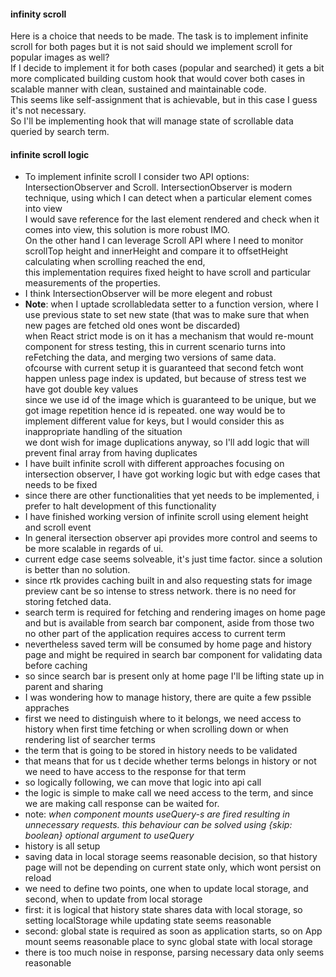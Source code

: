 #### infinity scroll

Here is a choice that needs to be made. The task is to implement infinite scroll for both pages but it is not said should we implement scroll for popular images as well?<br>
If I decide to implement it for both cases (popular and searched) it gets a bit more complicated building custom hook that would cover both cases in scalable manner with clean, sustained and maintainable code. <br>This seems like self-assignment that is achievable, but in this case I guess it's not necessary.<br>So I'll be implementing hook that will manage state of scrollable data queried by search term.

#### infinite scroll logic

- To implement infinite scroll I consider two API options: IntersectionObserver and Scroll. IntersectionObserver is modern technique, using which I can detect when a particular element comes into view<br>I would save reference for the last element rendered and check when it comes into view, this solution is more robust IMO.<br> On the other hand I can leverage Scroll API where I need to monitor scrollTop height and innerHeight and compare it to offsetHeight calculating when scrolling reached the end,<br> this implementation requires fixed height to have scroll and particular measurements of the properties.
  <br>
- I think IntersectionObserver will be more elegent and robust
  <br>
- **Note**: when I uptade scrollabledata setter to a function version, where I use previous state to set new state (that was to make sure that when new pages are fetched old ones wont be discarded) <br>
  when React strict mode is on it has a mechanism that would re-mount component for stress testing, this in current scenario turns into reFetching the data, and merging two versions of same data.<br>ofcourse with current setup it is guaranteed that second fetch wont happen unless page index is updated, but because of stress test we have got double key values<br>since we use id of the image which is guaranteed to be unique, but we got image repetition hence id is repeated. one way would be to implement different value for keys, but I would consider this as inappropriate handling of the situation<br>we dont wish for image duplications anyway, so I'll add logic that will prevent final array from having duplicates
- I have built infinite scroll with different approaches focusing on intersection observer, I have got working logic but with edge cases that needs to be fixed
- since there are other functionalities that yet needs to be implemented, i prefer to halt development of this functionality
- I have finished working version of infinite scroll using element height and scroll event
- In general itersection observer api provides more control and seems to be more scalable in regards of ui.
- current edge case seems solveable, it's just time factor. since a solution is better than no solution.
- since rtk provides caching built in and also requesting stats for image preview cant be so intense to stress network. there is no need for storing fetched data.
- search term is required for fetching and rendering images on home page and but is available from search bar component, aside from those two no other part of the application requires access to current term
- nevertheless saved term will be consumed by home page and history page and might be required in search bar component for validating data before caching
- so since search bar is present only at home page I'll be lifting state up in parent and sharing
- I was wondering how to manage history, there are quite a few pssible appraches
- first we need to distinguish where to it belongs, we need access to history when first time fetching or when scrolling down or when rendering list of searcher terms
- the term that is going to be stored in history needs to be validated
- that means that for us t decide whether terms belongs in history or not we need to have access to the response for that term
- so logically following, we can move that logic into api call
- the logic is simple to make call we need access to the term, and since we are making call response can be waited for.
- note: _when component mounts useQuery-s are fired resulting in unnecessary requests. this behaviour can be solved using {skip: boolean} optional argument to useQuery_
- history is all setup
- saving data in local storage seems reasonable decision, so that history page will not be depending on current state only, which wont persist on reload
- we need to define two points, one when to update local storage, and second, when to update from local storage
- first: it is logical that history state shares data with local storage, so setting localStorage while updating state seems reasonable
- second: global state is required as soon as application starts, so on App mount seems reasonable place to sync global state with local storage
- there is too much noise in response, parsing necessary data only seems reasonable
